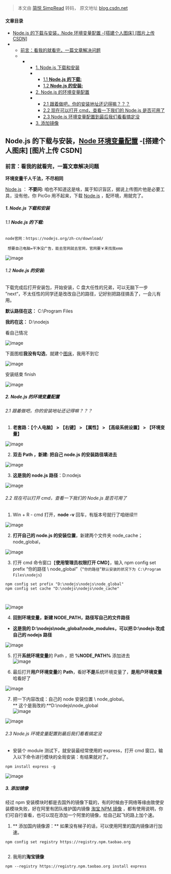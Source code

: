 > 本文由 [简悦 SimpRead](http://ksria.com/simpread/) 转码， 原文地址 [blog.csdn.net](https://blog.csdn.net/qq_43371422/article/details/123372727?spm=1001.2014.3001.5502)

#### 文章目录

*   [Node.js 的下载与安装，Node 环境变量配置 -[搭建个人图床] [图片上传 CSDN]](#Nodejs_Node_CSDN_1)
*   *   [前言：看我的就看完，一篇文章解决问题](#_6)
    *   *   *   [1. Node.js 下载和安装](#1_Nodejs_12)
            *   *   [1.1 **Node.js 的下载:**](#11_Nodejs__14)
                *   [1.2 **Node.js 的安装:**](#12_Nodejs__30)
            *   [2. Node.js 的环境变量配置](#2__Nodejs_54)
            *   *   [2.1 跟着做吧，你的安装地址还记得嘛？？？](#21_56)
                *   [2.2 现在可以打开 cmd，查看一下我们的 Node.js 是否可用了](#22_cmdNodejs__70)
                *   [2.3 Node.js 环境变量配置到最后我们看看搞定没](#23_Nodejs__113)
            *   [3. 添加镜像](#3__123)

Node.js 的下载与安装，[Node 环境变量配置](https://so.csdn.net/so/search?q=Node%E7%8E%AF%E5%A2%83%E5%8F%98%E9%87%8F%E9%85%8D%E7%BD%AE&spm=1001.2101.3001.7020) -[搭建个人图床] [图片上传 CSDN]
----------------------------------------------------------------------------------------------------------------------------------------------------------------------

### 前言：看我的就看完，一篇文章解决问题

**环境变量千人千法，不尽相同**

[Node.js](https://nodejs.org/en/) ： **不要问:** 咱也不知道这是啥，属于知识盲区，据说上传图片他是必要工具，没有他，你 PicGo 用不起来，下载 [Node.js](https://nodejs.org/en/) ，配环境，用就完了。

##### 1. Node.js 下载和安装

###### 1.1 **Node.js 的下载:**

```
node官网：https://nodejs.org/zh-cn/download/
 
 想要自己电脑=干净没广告，能去官网就去官网，官网要￥来找我emm

```

![image](https://github.com/user-attachments/assets/4d89d24c-a856-429e-88af-62f4e233f0ec)


###### 1.2 **Node.js 的安装:**

下载完成后打开安装包，开始安装，C 盘大任性的兄弟，可以无脑下一步 ”next“，不太任性的同学还是改改自己的路径，记好别把路径搞丢了，一会儿有用。

**默认路径在这：** C:\Program Files

**我的在这：** D:\nodejs

看自己情况

![image](https://github.com/user-attachments/assets/6251992f-4bdc-4e1e-beae-180dba7bd30c)


下面图框**我没有勾选**，就建个[图床](https://so.csdn.net/so/search?q=%E5%9B%BE%E5%BA%8A&spm=1001.2101.3001.7020)，我用不到它

![image](https://github.com/user-attachments/assets/fc6b62bc-f7cb-411d-9920-fcf065e47167)


安装结束 finish

![image](https://github.com/user-attachments/assets/ba9abc8e-831f-424e-b42d-69742141292f)


##### 2. Node.js 的环境变量配置

###### 2.1 跟着做吧，你的安装地址还记得嘛？？？

1.  **老套路：【个人电脑】 > 【右键】 > 【属性】 > 【高级系统设置】 > 【环境变量】**

![image](https://github.com/user-attachments/assets/e1c8d3ba-2d4f-456d-b2ad-e27a3e325fe8)


2.  **双击 Path ，新建: 把自己 node.js 的安装路径填进去**

![image](https://github.com/user-attachments/assets/a2840c53-a036-4379-a551-0fca7a437a5e)


3.  **这是我的 node.js 路径**：D:nodejs

![image](https://github.com/user-attachments/assets/fae94254-0b8b-4008-a807-97ca158cdb03)


###### 2.2 现在可以打开 cmd，查看一下我们的 Node.js 是否可用了

1.  Win + R - cmd 打开，**node -v** 回车，有版本号就行了咱继续!!!

![image](https://github.com/user-attachments/assets/9be1d482-79da-4a66-8de3-5f828da932fa)


2.  **打开自己的 node.js 的安装位置**，新建两个文件夹 node_cache； node_global，

![image](https://github.com/user-attachments/assets/d9e8da64-5ed0-4b3f-aba9-21cb891816bb)


3.  打开 cmd 命令窗口【**使用管理员权限打开 CMD**】，输入 npm config set prefix “你的路径 \ node_global”（`“你的路径”默认安装的状况下为 C:\Program Files\nodejs`)

```
npm config set prefix "D:\nodejs\nodejs\node_global"
npm config set cache "D:\nodejs\nodejs\node_cache"



```

![image](https://github.com/user-attachments/assets/3e790e10-ee7e-49a6-9868-32b24cb1aac7)


4.  **回到环境变量，新建 NODE_PATH，路径写自己的文件路径**

*   **这是我的 D:\nodejs\node_global\node_modules，可以把 D:\nodejs 改成自己的 nodejs 路径**

![image](https://github.com/user-attachments/assets/254331b1-b429-4664-abe9-83aef660bd3b)


5.  打开**系统环境变量**的 Path ，把 **%NODE_PATH%** 添加进去  
    ![image](https://github.com/user-attachments/assets/f623d8fa-29b9-4c45-9bf4-5ae44ad1d9d6)

    
6.  最后打开**用户环境变量**的 **Path**，看好**不是**系统环境变量了，**是用户环境变量**哈看好了
    

![image](https://github.com/user-attachments/assets/003257f4-d26a-4b34-a884-5d9023d5779a)


7.  把一下内容改成：自己的 node 安装位置 \ node_global。  
    ** 这个是我改的:**D:\nodejs\node_global  
    ![image](https://github.com/user-attachments/assets/3df37dd9-6b1d-4ac3-b42e-c6faaaffe565)


![image](https://github.com/user-attachments/assets/ff899a13-1c43-4446-b3e7-7aeda83b7601)


###### 2.3 Node.js 环境变量配置到最后我们看看搞定没

*   安装个 module 测试下，就安装最经常使用的 express，打开 cmd 窗口，输入以下命令进行模块的全局安装：有结果就对了。

```
npm install express -g 

```

![image](https://github.com/user-attachments/assets/0277ac49-7cf2-4cc6-8150-e3d2dc1ef3dd)


##### 3. 添加镜像

经过 npm 安装模块时都是去国外的镜像下载的，有的时候由于网络等缘由致使安装模块失败，好在阿里有团队维护国内镜像 [淘宝 NPM 镜像](https://npmmirror.com/) ，都有使用说明，你们可自行查看，也可以现在添加一个阿里的镜像，给自己起飞的路上加个速。

1.  ** 添加国内镜像源：** 如果没有梯子的话，可以使用阿里的国内镜像进行加速。

```
npm config set registry https://registry.npm.taobao.org


```

2.  我用的**淘宝镜像**

```
npm --registry https://registry.npm.taobao.org install express

```
